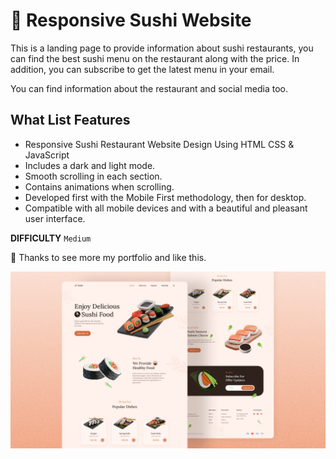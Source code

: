 # 🍣 Responsive Sushi Website

This is a landing page to provide information about sushi restaurants, you can find the best sushi menu on the restaurant along with the price. 
In addition, you can subscribe to get the latest menu in your email.

You can find information about the restaurant and social media too.

## What List Features
- Responsive Sushi Restaurant Website Design Using HTML CSS & JavaScript
- Includes a dark and light mode.
- Smooth scrolling in each section.
- Contains animations when scrolling.
- Developed first with the Mobile First methodology, then for desktop.
- Compatible with all mobile devices and with a beautiful and pleasant user interface.

<b>DIFFICULTY</b>
`Medium`

💙 Thanks to see more my portfolio and like this.

![preview img](/preview.png)
